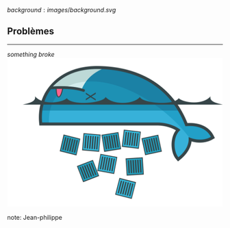$background:images/background.svg$

## Problèmes
---
*something broke*
![dead](images/dead.svg)

note: Jean-philippe
